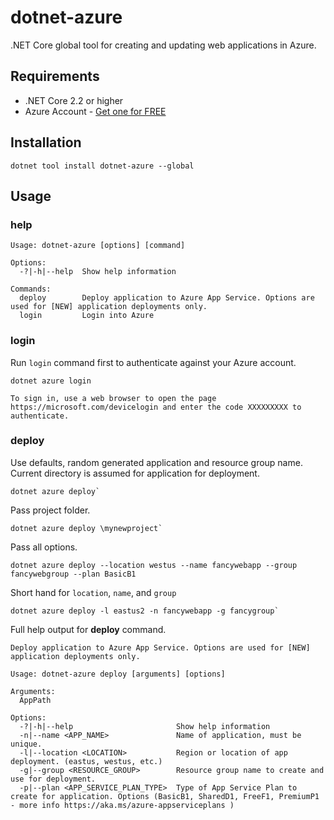 # dotnet-azure

.NET Core global tool for creating and updating web applications in Azure.

## Requirements

* .NET Core 2.2 or higher
* Azure Account - [Get one for FREE](https://aka.ms/dotnet-azure)

## Installation

```console
dotnet tool install dotnet-azure --global
```

## Usage

### help

```console
Usage: dotnet-azure [options] [command]

Options:
  -?|-h|--help  Show help information

Commands:
  deploy        Deploy application to Azure App Service. Options are used for [NEW] application deployments only.
  login         Login into Azure
```

### login

Run `login` command first to authenticate against your Azure account.

`dotnet azure login`

```console
To sign in, use a web browser to open the page https://microsoft.com/devicelogin and enter the code XXXXXXXXX to authenticate.
```

### deploy

Use defaults, random generated application and resource group name. Current directory is assumed for application for deployment.

```console
dotnet azure deploy`
```

Pass project folder.

```console
dotnet azure deploy \mynewproject`
```

Pass all options.

```console
dotnet azure deploy --location westus --name fancywebapp --group fancywebgroup --plan BasicB1
```

Short hand for `location`, `name`, and `group`

```console
dotnet azure deploy -l eastus2 -n fancywebapp -g fancygroup`
```

Full help output for **deploy** command.

```console
Deploy application to Azure App Service. Options are used for [NEW] application deployments only.

Usage: dotnet-azure deploy [arguments] [options]

Arguments:
  AppPath

Options:
  -?|-h|--help                       Show help information
  -n|--name <APP_NAME>               Name of application, must be unique.
  -l|--location <LOCATION>           Region or location of app deployment. (eastus, westus, etc.)
  -g|--group <RESOURCE_GROUP>        Resource group name to create and use for deployment.
  -p|--plan <APP_SERVICE_PLAN_TYPE>  Type of App Service Plan to create for application. Options (BasicB1, SharedD1, FreeF1, PremiumP1 - more info https://aka.ms/azure-appserviceplans )
```